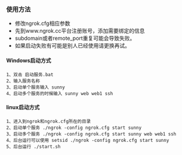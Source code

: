 ### 使用方法

- 修改ngrok.cfg相应参数
- 先到www.ngrok.cc平台注册账号，添加需要绑定的信息
- subdomain或者remote_port重复可能会导致失败。
- 如果启动失败有可能是别人已经使用请更换再试。

#### Windows启动方式
```
1、双击 启动服务.bat
2、输入服务名称
3、启动单个服务输入 sunny
4、启动多个服务的时候输入 sunny web web1 ssh
```

#### linux启动方式
```
1、进入到ngrok和ngrok.cfg所在的目录
2、启动单个服务 ./ngrok -config ngrok.cfg start sunny
3、启动多个服务 ./ngrok -config ngrok.cfg start sunny web web1 ssh
4、后台运行可以使用 setsid ./ngrok -config ngrok.cfg start sunny
5、后台运行 ./start.sh 
```


